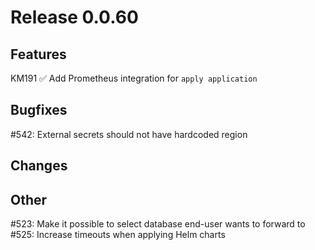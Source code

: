 # Release 0.0.60

## Features
KM191 ✅ Add Prometheus integration for `apply application`

## Bugfixes

#542: External secrets should not have hardcoded region

## Changes

## Other

#523: Make it possible to select database end-user wants to forward to
#525: Increase timeouts when applying Helm charts